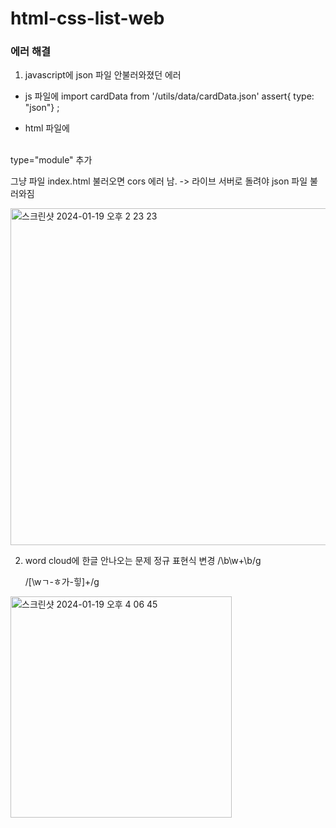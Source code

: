 # html-css-list-web

### 에러 해결
1. javascript에 json 파일 안불러와졌던 에러

- js 파일에
import cardData from '/utils/data/cardData.json' assert{ type: "json"} ;

- html 파일에
<script src="../javascript/main.js" type="module" defer></script>
<br/>
type="module" 추가

<br/>

그냥 파일 index.html 불러오면 cors 에러 남.
-> 라이브 서버로 돌려야 json 파일 불러와짐

<img width="539" alt="스크린샷 2024-01-19 오후 2 23 23" src="https://github.com/heeeesoo/html-css-list-web/assets/73633272/fcdfc2a7-cb9d-4224-aa00-e56e211e3cad">

2. word cloud에 한글 안나오는 문제
   정규 표현식 변경
   /\b\w+\b/g

   /[\wㄱ-ㅎ가-힣]+/g

  <img width="354" alt="스크린샷 2024-01-19 오후 4 06 45" src="https://github.com/heeeesoo/html-css-list-web/assets/73633272/72400ced-ab79-42bf-b8f8-bbe476789e33">

